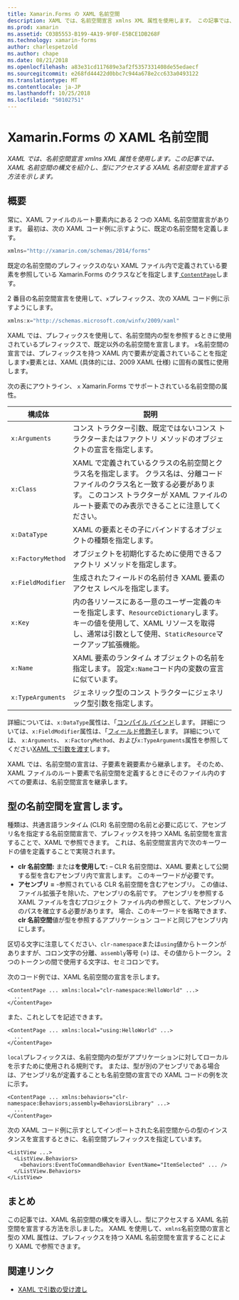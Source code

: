 ```yaml
---
title: Xamarin.Forms の XAML 名前空間
description: XAML では、名前空間宣言 xmlns XML 属性を使用します。 この記事では、XAML 名前空間の構文を紹介し、型にアクセスする XAML 名前空間を宣言する方法を示します。
ms.prod: xamarin
ms.assetid: C03B5553-B199-4A19-9F0F-E5BCE1DB268F
ms.technology: xamarin-forms
author: charlespetzold
ms.author: chape
ms.date: 08/21/2018
ms.openlocfilehash: a83e31cd117689e3af2f5357331408de55edaecf
ms.sourcegitcommit: e268fd44422d0bbc7c944a678e2cc633a0493122
ms.translationtype: MT
ms.contentlocale: ja-JP
ms.lasthandoff: 10/25/2018
ms.locfileid: "50102751"
---
```

# <a name="xaml-namespaces-in-xamarinforms"></a>Xamarin.Forms の XAML 名前空間

_XAML では、名前空間宣言 xmlns XML 属性を使用します。この記事では、XAML 名前空間の構文を紹介し、型にアクセスする XAML 名前空間を宣言する方法を示します。_

## <a name="overview"></a>概要

常に、XAML ファイルのルート要素内にある 2 つの XAML 名前空間宣言があります。 最初は、次の XAML コード例に示すように、既定の名前空間を定義します。

```csharp
xmlns="http://xamarin.com/schemas/2014/forms"
```

既定の名前空間のプレフィックスのない XAML ファイル内で定義されている要素を参照している Xamarin.Forms のクラスなどを指定します[ `ContentPage`](xref:Xamarin.Forms.ContentPage)します。

2 番目の名前空間宣言を使用して、`x`プレフィックス、次の XAML コード例に示すようにします。

```csharp
xmlns:x="http://schemas.microsoft.com/winfx/2009/xaml"
```

XAML では、プレフィックスを使用して、名前空間内の型を参照するときに使用されているプレフィックスで、既定以外の名前空間を宣言します。 `x`名前空間の宣言では、プレフィックスを持つ XAML 内で要素が定義されていることを指定します`x`要素とは、XAML (具体的には、2009 XAML 仕様) に固有の属性に使用します。

次の表にアウトライン、 `x` Xamarin.Forms でサポートされている名前空間の属性。

|構成体|説明|
|--- |--- |
|`x:Arguments`|コンス トラクター引数、既定ではないコンス トラクターまたはファクトリ メソッドのオブジェクトの宣言を指定します。|
|`x:Class`|XAML で定義されているクラスの名前空間とクラス名を指定します。 クラス名は、分離コード ファイルのクラス名と一致する必要があります。 このコンス トラクターが XAML ファイルのルート要素でのみ表示できることに注意してください。|
|`x:DataType`|XAML の要素とその子にバインドするオブジェクトの種類を指定します。|
|`x:FactoryMethod`|オブジェクトを初期化するために使用できるファクトリ メソッドを指定します。|
|`x:FieldModifier`|生成されたフィールドの名前付き XAML 要素のアクセス レベルを指定します。|
|`x:Key`|内の各リソースにある一意のユーザー定義のキーを指定します、`ResourceDictionary`します。 キーの値を使用して、XAML リソースを取得し、通常は引数として使用、`StaticResource`マークアップ拡張機能。|
|`x:Name`|XAML 要素のランタイム オブジェクトの名前を指定します。 設定`x:Name`コード内の変数の宣言に似ています。|
|`x:TypeArguments`|ジェネリック型のコンス トラクターにジェネリック型引数を指定します。|

詳細については、`x:DataType`属性は、「[コンパイル バインド](~/xamarin-forms/app-fundamentals/data-binding/compiled-bindings.md)します。 詳細については、`x:FieldModifier`属性は、「[フィールド修飾子](~/xamarin-forms/xaml/field-modifiers.md)します。 詳細については、 `x:Arguments`、 `x:FactoryMethod`、および`x:TypeArguments`属性を参照してください[XAML で引数を渡す](~/xamarin-forms/xaml/passing-arguments.md)します。

XAML では、名前空間の宣言は、子要素を親要素から継承します。 そのため、XAML ファイルのルート要素で名前空間を定義するときにそのファイル内のすべての要素は、名前空間宣言を継承します。

## <a name="declaring-namespaces-for-types"></a>型の名前空間を宣言します。

種類は、共通言語ランタイム (CLR) 名前空間の名前と必要に応じて、アセンブリ名を指定する名前空間宣言で、プレフィックスを持つ XAML 名前空間を宣言することで、XAML で参照できます。 これは、名前空間宣言内で次のキーワードの値を定義することで実現されます。

- **clr 名前空間:** または**を使用して:** – CLR 名前空間は、XAML 要素として公開する型を含むアセンブリ内で宣言します。 このキーワードが必要です。
- **アセンブリ =** -参照されている CLR 名前空間を含むアセンブリ。 この値は、ファイル拡張子を除いた、アセンブリの名前です。 アセンブリを参照する XAML ファイルを含むプロジェクト ファイル内の参照として、アセンブリへのパスを確立する必要があります。 場合、このキーワードを省略できます、 **clr 名前空間**値が型を参照するアプリケーション コードと同じアセンブリ内にします。

区切る文字に注意してください、`clr-namespace`または`using`値からトークンがありますが、コロン文字の分離、`assembly`等号 (=) は、その値からトークン。 2 つのトークンの間で使用する文字は、セミコロンです。

次のコード例では、XAML 名前空間の宣言を示します。

```xaml
<ContentPage ... xmlns:local="clr-namespace:HelloWorld" ...>
  ...
</ContentPage>
```

また、これとしてを記述できます。

```xaml
<ContentPage ... xmlns:local="using:HelloWorld" ...>
  ...
</ContentPage>
```

`local`プレフィックスは、名前空間内の型がアプリケーションに対してローカルを示すために使用される規則です。 または、型が別のアセンブリである場合は、アセンブリ名が定義することも名前空間の宣言での XAML コードの例を次に示す。

```xaml
<ContentPage ... xmlns:behaviors="clr-namespace:Behaviors;assembly=BehaviorsLibrary" ...>
  ...
</ContentPage>
```

次の XAML コード例に示すとしてインポートされた名前空間からの型のインスタンスを宣言するときに、名前空間プレフィックスを指定しています。

```xaml
<ListView ...>
  <ListView.Behaviors>
    <behaviors:EventToCommandBehavior EventName="ItemSelected" ... />
  </ListView.Behaviors>
</ListView>
```

## <a name="summary"></a>まとめ

この記事では、XAML 名前空間の構文を導入し、型にアクセスする XAML 名前空間を宣言する方法を示しました。 XAML を使用して、`xmlns`名前空間の宣言と型の XML 属性は、プレフィックスを持つ XAML 名前空間を宣言することにより XAML で参照できます。


## <a name="related-links"></a>関連リンク

- [XAML で引数の受け渡し](~/xamarin-forms/xaml/passing-arguments.md)

